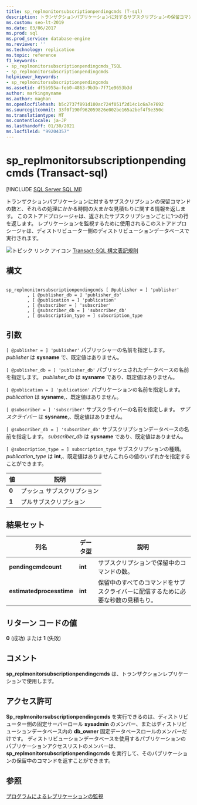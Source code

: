 ```yaml
---
title: sp_replmonitorsubscriptionpendingcmds (T-sql)
description: トランザクションパブリケーションに対するサブスクリプションの保留コマンドの数に関する情報を返す sp_replmonitorsubscriptionpendingcmds ストアドプロシージャについて説明します。
ms.custom: seo-lt-2019
ms.date: 03/06/2017
ms.prod: sql
ms.prod_service: database-engine
ms.reviewer: ''
ms.technology: replication
ms.topic: reference
f1_keywords:
- sp_replmonitorsubscriptionpendingcmds_TSQL
- sp_replmonitorsubscriptionpendingcmds
helpviewer_keywords:
- sp_replmonitorsubscriptionpendingcmds
ms.assetid: df5b955a-feb0-4863-9b3b-7f71e9653b3d
author: markingmyname
ms.author: maghan
ms.openlocfilehash: b5c2737f891d100ac724f051f2d14c1c6a7e7692
ms.sourcegitcommit: 33f0f190f962059826e002be165a2bef4f9e350c
ms.translationtype: MT
ms.contentlocale: ja-JP
ms.lasthandoff: 01/30/2021
ms.locfileid: "99204357"
---
```

# <a name="sp_replmonitorsubscriptionpendingcmds-transact-sql"></a>sp_replmonitorsubscriptionpendingcmds (Transact-sql)
[!INCLUDE [SQL Server SQL MI](../../includes/applies-to-version/sql-asdbmi.md)]

  トランザクションパブリケーションに対するサブスクリプションの保留コマンドの数と、それらの処理にかかる時間の大まかな見積もりに関する情報を返します。 このストアドプロシージャは、返されたサブスクリプションごとに1つの行を返します。 レプリケーションを監視するために使用されるこのストアドプロシージャは、ディストリビューター側のディストリビューションデータベースで実行されます。  
  
 ![トピック リンク アイコン](../../database-engine/configure-windows/media/topic-link.gif "トピック リンク アイコン") [Transact-SQL 構文表記規則](../../t-sql/language-elements/transact-sql-syntax-conventions-transact-sql.md)  
  
## <a name="syntax"></a>構文  
  
```  
  
sp_replmonitorsubscriptionpendingcmds [ @publisher = ] 'publisher'  
        , [ @publisher_db = ] 'publisher_db'  
        , [ @publication = ] 'publication'  
        , [ @subscriber = ] 'subscriber'  
        , [ @subscriber_db = ] 'subscriber_db'   
        , [ @subscription_type = ] subscription_type  
```  
  
## <a name="arguments"></a>引数  
`[ @publisher = ] 'publisher'` パブリッシャーの名前を指定します。 *publisher* は **sysname** で、既定値はありません。  
  
`[ @publisher_db = ] 'publisher_db'` パブリッシュされたデータベースの名前を指定します。 *publisher_db* は **sysname** であり、既定値はありません。  
  
`[ @publication = ] 'publication'` パブリケーションの名前を指定します。 *publication* は **sysname**,、既定値はありません。  
  
`[ @subscriber = ] 'subscriber'` サブスクライバーの名前を指定します。 *サブスクライバー* は **sysname**,、既定値はありません。  
  
`[ @subscriber_db = ] 'subscriber_db'` サブスクリプションデータベースの名前を指定します。 *subscriber_db* は **sysname** であり、既定値はありません。  
  
`[ @subscription_type = ] subscription_type` サブスクリプションの種類。 *publication_type* は **int**,、既定値はありませんこれらの値のいずれかを指定することができます。  
  
|値|説明|  
|-----------|-----------------|  
|**0**|プッシュ サブスクリプション|  
|**1**|プルサブスクリプション|  
  
## <a name="result-sets"></a>結果セット  
  
|列名|データ型|説明|  
|-----------------|---------------|-----------------|  
|**pendingcmdcount**|**int**|サブスクリプションで保留中のコマンドの数。|  
|**estimatedprocesstime**|**int**|保留中のすべてのコマンドをサブスクライバーに配信するために必要な秒数の見積もり。|  
  
## <a name="return-code-values"></a>リターン コードの値  
 **0** (成功) または **1** (失敗)  
  
## <a name="remarks"></a>コメント  
 **sp_replmonitorsubscriptionpendingcmds** は、トランザクションレプリケーションで使用します。  
  
## <a name="permissions"></a>アクセス許可  
 **Sp_replmonitorsubscriptionpendingcmds** を実行できるのは、ディストリビューター側の固定サーバーロール **sysadmin** のメンバー、またはディストリビューションデータベース内の **db_owner** 固定データベースロールのメンバーだけです。 ディストリビューションデータベースを使用するパブリケーションのパブリケーションアクセスリストのメンバーは、 **sp_replmonitorsubscriptionpendingcmds** を実行して、そのパブリケーションの保留中のコマンドを返すことができます。  
  
## <a name="see-also"></a>参照  
 [プログラムによるレプリケーションの監視](../../relational-databases/replication/monitor/programmatically-monitor-replication.md)  
  
  
